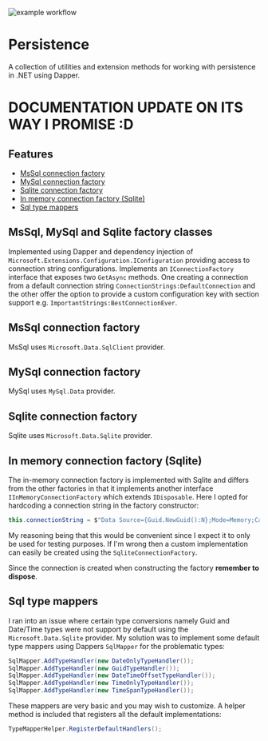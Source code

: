 ![example workflow](https://github.com/kwtc/persistence/actions/workflows/ci.yml/badge.svg)

# Persistence
A collection of utilities and extension methods for working with persistence in .NET using Dapper.

# DOCUMENTATION UPDATE ON ITS WAY I PROMISE :D

## Features
- [MsSql connection factory](#mssql)
- [MySql connection factory](#mysql)
- [Sqlite connection factory](#sqlite)
- [In memory connection factory (Sqlite)](#inmemory)
- [Sql type mappers](#mappers)

## MsSql, MySql and Sqlite factory classes
Implemented using Dapper and dependency injection of `Microsoft.Extensions.Configuration.IConfiguration` providing access to connection string configurations. Implements an `IConnectionFactory` interface that exposes two `GetAsync` methods. One creating a connection from a default connection string `ConnectionStrings:DefaultConnection` and the other offer the option to provide a custom configuration key with section support e.g. `ImportantStrings:BestConnectionEver`. 

## <a name="mssql"></a>MsSql connection factory
MsSql uses `Microsoft.Data.SqlClient` provider.

## <a name="mysql"></a>MySql connection factory
MySql uses `MySql.Data` provider.

## <a name="sqlite"></a>Sqlite connection factory
Sqlite uses `Microsoft.Data.Sqlite` provider.

## <a name="inmemory"></a>In memory connection factory (Sqlite)
The in-memory connection factory is implemented with Sqlite and differs from the other factories in that it implements another interface `IInMemoryConnectionFactory` which extends `IDisposable`. Here I opted for hardcoding a connection string in the factory constructor:

```c#
this.connectionString = $"Data Source={Guid.NewGuid():N};Mode=Memory;Cache=Shared";
```

My reasoning being that this would be convenient since I expect it to only be used for testing purposes. If I'm wrong then a custom implementation can easily be created using the `SqliteConnectionFactory`.

Since the connection is created when constructing the factory <b>remember to dispose</b>.

## <a name="mappers"></a>Sql type mappers
I ran into an issue where certain type conversions namely Guid and Date/Time types were not support by default using the `Microsoft.Data.Sqlite` provider. My solution was to implement some default type mappers using Dappers `SqlMapper` for the problematic types:

```c#
SqlMapper.AddTypeHandler(new DateOnlyTypeHandler());
SqlMapper.AddTypeHandler(new GuidTypeHandler());
SqlMapper.AddTypeHandler(new DateTimeOffsetTypeHandler());
SqlMapper.AddTypeHandler(new TimeOnlyTypeHandler());
SqlMapper.AddTypeHandler(new TimeSpanTypeHandler());
```

These mappers are very basic and you may wish to customize. A helper method is included that registers all the default implementations:

```c#
TypeMapperHelper.RegisterDefaultHandlers();
```

